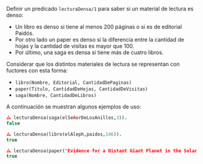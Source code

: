 Definir un predicado `lecturaDensa/1` para saber si un material de lectura es denso:

- Un libro es denso si tiene al menos 200 páginas o si es de editorial Paidós.
- Por otro lado un paper es denso si la diferencia entre la cantidad de hojas y la cantidad de visitas es mayor que 100.
- Por último, una saga es densa si tiene más de cuatro libros.

Considerar que los distintos materiales de lectura se representan con fuctores con esta forma:

- `libro(Nombre, Editorial, CantidadDePaginas)`
- `paper(Titulo, CantidadDeHojas, CantidadDeVisitas)`
- `saga(Nombre, CantidadDeLibros)`

A continuación se muestran algunos ejemplos de uso:

```Prolog
ム lecturaDensa(saga(elSeñorDeLosAnillos,3)).
false

ム lecturaDensa(libro(elAleph,paidos,146)).
true

ム lecturaDensa(paper("Evidence for a Distant Giant Planet in the Solar System", 170, 30)).
true
```